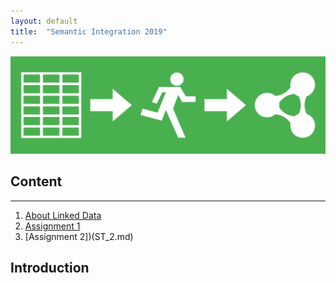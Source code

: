 ```yaml
---
layout: default
title:  "Semantic Integration 2019"
---
```


<link href='https://cdn.jsdelivr.net/npm/yasgui@2.7.29/dist/yasgui.min.css' rel='stylesheet' type='text/css'/>
<script src='https://cdn.jsdelivr.net/npm/yasgui@2.7.29/dist/yasgui.min.js'></script>
<img src="tut1.png" alt="Linked Data">


## Content
---
1. [About Linked Data](about_LD.md)
2. [Assignment 1](SI_1.md)
3. [Assignment 2])(ST_2.md)

## Introduction

